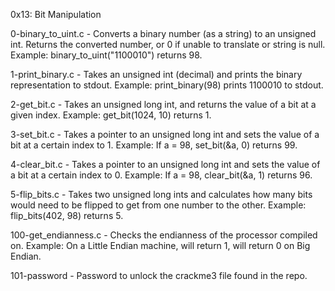 0x13: Bit Manipulation

0-binary_to_uint.c - Converts a binary number (as a string) to an unsigned int.
Returns the converted number, or 0 if unable to translate or string is null.
Example: binary_to_uint("1100010") returns 98.

1-print_binary.c - Takes an unsigned int (decimal) and prints the binary
representation to stdout.
Example: print_binary(98) prints 1100010 to stdout.

2-get_bit.c - Takes an unsigned long int, and returns the value of a bit
at a given index.
Example: get_bit(1024, 10) returns 1.

3-set_bit.c - Takes a pointer to an  unsigned long int and sets the value of
a bit at a certain index to 1.
Example: If a = 98, set_bit(&a, 0) returns 99.

4-clear_bit.c - Takes a pointer to an unsigned long int and sets the value of
a bit at a certain index to 0.
Example: If a = 98, clear_bit(&a, 1) returns 96.

5-flip_bits.c - Takes two unsigned long ints and calculates how many bits would
need to be flipped to get from one number to the other.
Example: flip_bits(402, 98) returns 5.

100-get_endianness.c - Checks the endianness of the processor compiled on.
Example: On a Little Endian machine, will return 1, will return 0 on Big Endian.

101-password - Password to unlock the crackme3 file found in the repo.